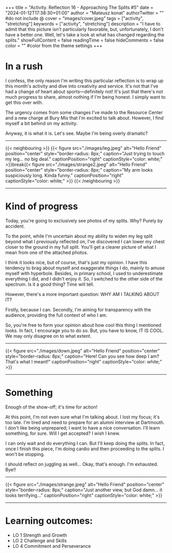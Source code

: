 +++
title = "Activity. Reflection 16 - Approaching The Splits #5"
date = "2024-01-12T17:38:30+01:00"
author = "Mateusz konat"
authorTwitter = "" #do not include @
cover = "images/cover.jpeg"
tags = ["activity", "stretching"]
keywords = ["activity", "stretching"]
description = "I have to admit that this picture isn't particularly favorable, but, unfortunately, I don't have a better one. Well, let's take a look at what has changed regarding the splits."
showFullContent = false
readingTime = false
hideComments = false
color = "" #color from the theme settings
+++

# In a rush
I confess, the only reason I'm writing this particular reflection is to wrap up this month's activity and dive into creativity and service. It's not that I've had a change of heart about sports—definitely not! It's just that there's not much progress to share, almost nothing if I'm being honest. I simply want to get this over with.

The urgency comes from some changes I've made to the Resource Center and a new charge at Bury Mis that I'm excited to talk about. However, I find myself a bit behind on my activity.

Anyway, it is what it is. Let's see. Maybe I'm being overly dramatic?

***
{{< neighbouring >}}
{{< figure src="./images/leg.jpeg" alt="Hello Friend" position="center" style="border-radius: 8px;" caption="Just trying to touch my leg... no big deal." captionPosition="right" captionStyle="color: white;" >}}break{{< figure src="./images/strange2.jpeg" alt="Hello Friend" position="center" style="border-radius: 8px;" caption="My arm looks suspiciously long. Kinda funny." captionPosition="right" captionStyle="color: white;" >}}
{{< /neighbouring >}}
***

# Kind of progress
Today, you're going to exclusively see photos of my splits. Why? Purely by accident.

To the point, while I'm uncertain about my ability to widen my leg split beyond what I previously reflected on, I've discovered I can lower my chest closer to the ground in my full split. You'll get a clearer picture of what I mean from one of the attached photos.

I think it looks nice, but of course, that's just my opinion. I have this tendency to brag about myself and exaggerate things I do, mainly to amuse myself with hyperbole. Besides, in primary school, I used to underestimate everything I did, and I didn't enjoy it. So, I switched to the other side of the spectrum. Is it a good thing? Time will tell.

However, there's a more important question: WHY AM I TALKING ABOUT IT?

Firstly, because I can. Secondly, I'm aiming for transparency with the audience, providing the full context of who I am.

So, you're free to form your opinion about how cool this thing I mentioned looks. In fact, I encourage you to do so. But, you have to know, IT IS COOL. We may only disagree on to what extent.

***
{{< figure src="./images/down.jpeg" alt="Hello Friend" position="center" style="border-radius: 8px;" caption="Here! Can you see how deep I am? That's what I meant!" captionPosition="right" captionStyle="color: white;" >}}
***

# Something
Enough of the show-off; it's time for action!

At this point, I'm not even sure what I'm talking about. I lost my focus; it's too late. I'm tired and need to prepare for an alumni interview at Dartmouth. I don't like being unprepared; I want to have a nice conversation. I'll learn something, for sure. Will I get accepted? I wish I knew.

I can only wait and do everything I can. But I'll keep doing the splits. In fact, once I finish this piece, I'm doing cardio and then proceeding to the splits. I won't be stopping.

I should reflect on juggling as well... Okay, that's enough. I'm exhausted. Bye!!

***
{{< figure src="./images/strange.jpeg" alt="Hello Friend" position="center" style="border-radius: 8px;" caption="Just another view, but God damn... it looks terrifying..." captionPosition="right" captionStyle="color: white;" >}}
***

# Learning outcomes:
- LO 1 Strength and Growth
- LO 2 Challenge and Skills
- LO 4 Commitment and Perseverance
